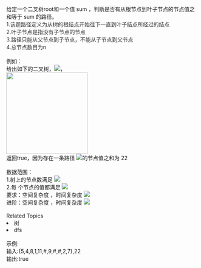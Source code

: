 <div>  <div>   给定一个二叉树root和一个值 sum ，判断是否有从根节点到叶子节点的节点值之和等于 sum 的路径。<br>  </div>  <div>   1.<span style="color: rgb(51,51,51);">该题路径定义为从树的根结点开始往下一直到叶子结点所经过的结点</span>   </div>  <div>   <span style="color: rgb(51,51,51);">2.<span style="color: rgb(51,51,51);">叶子节点是指没有子节点的节点</span></span>   </div>  <div>   <span style="color: rgb(51,51,51);">3.<span style="color: rgb(51,51,51);">路径只能从父节点到子节点，不能从子节点到父节点</span></span>   </div>  <div>   <span style="color: rgb(51,51,51);"><span style="color: rgb(51,51,51);">4.总节点数目为n</span></span>   </div>  <div>   <br> 例如：<br> 给出如下的二叉树，<img src="https://www.nowcoder.com/equation?tex=%5C%20sum%3D22">，<br> <span><img alt="" src="https://uploadfiles.nowcoder.com/images/20200807/999991351_1596786493913_8BFB3E9513755565DC67D86744BB6159" style="height: auto;width: 213.6px;"></span><span></span><br> 返回true，因为存在一条路径 <img src="https://www.nowcoder.com/equation?tex=5%5Cto%204%5Cto%2011%5Cto%202">的节点值之和为 22 <br>  </div> </div> <div>  <br> </div> <div>  数据范围： </div> <div>  1.树上的节点数满足 <img src="https://www.nowcoder.com/equation?tex=0%20%5Cle%20n%20%5Cle%2010000">  </div> <div>  2.每 个节点的值都满足 <img src="https://www.nowcoder.com/equation?tex=%7Cval%7C%20%5Cle%201000"><br> </div> <div>  要求：<span>空间复杂度 </span><img alt="" src="https://www.nowcoder.com/equation?tex=O(n)"><span>，时间复杂度 </span><img src="https://www.nowcoder.com/equation?tex=O(n)">  </div> <div>  进阶：空间复杂度 <img alt="" src="https://www.nowcoder.com/equation?tex=O(%E6%A0%91%E7%9A%84%E9%AB%98%E5%BA%A6)">，时间复杂度 <img src="https://www.nowcoder.com/equation?tex=O(n)"><br> </div><div><br></div><div><div>Related Topics</div><div><li>树</li><li>dfs</li></div></div><br>示例:<br>输入:{5,4,8,1,11,#,9,#,#,2,7},22<br>输出:true<br>